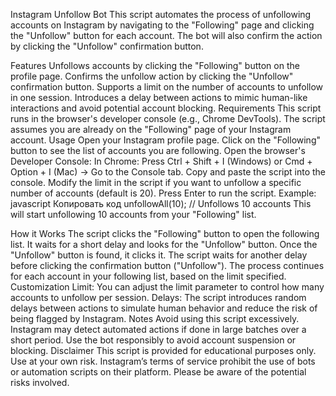 Instagram Unfollow Bot
This script automates the process of unfollowing accounts on Instagram by navigating to the "Following" page and clicking the "Unfollow" button for each account. The bot will also confirm the action by clicking the "Unfollow" confirmation button.

Features
Unfollows accounts by clicking the "Following" button on the profile page.
Confirms the unfollow action by clicking the "Unfollow" confirmation button.
Supports a limit on the number of accounts to unfollow in one session.
Introduces a delay between actions to mimic human-like interactions and avoid potential account blocking.
Requirements
This script runs in the browser's developer console (e.g., Chrome DevTools).
The script assumes you are already on the "Following" page of your Instagram account.
Usage
Open your Instagram profile page.
Click on the "Following" button to see the list of accounts you are following.
Open the browser's Developer Console:
In Chrome: Press Ctrl + Shift + I (Windows) or Cmd + Option + I (Mac) → Go to the Console tab.
Copy and paste the script into the console.
Modify the limit in the script if you want to unfollow a specific number of accounts (default is 20).
Press Enter to run the script.
Example:
javascript
Копировать код
unfollowAll(10);  // Unfollows 10 accounts
This will start unfollowing 10 accounts from your "Following" list.

How it Works
The script clicks the "Following" button to open the following list.
It waits for a short delay and looks for the "Unfollow" button.
Once the "Unfollow" button is found, it clicks it.
The script waits for another delay before clicking the confirmation button ("Unfollow").
The process continues for each account in your following list, based on the limit specified.
Customization
Limit: You can adjust the limit parameter to control how many accounts to unfollow per session.
Delays: The script introduces random delays between actions to simulate human behavior and reduce the risk of being flagged by Instagram.
Notes
Avoid using this script excessively. Instagram may detect automated actions if done in large batches over a short period.
Use the bot responsibly to avoid account suspension or blocking.
Disclaimer
This script is provided for educational purposes only. Use at your own risk. Instagram’s terms of service prohibit the use of bots or automation scripts on their platform. Please be aware of the potential risks involved.
